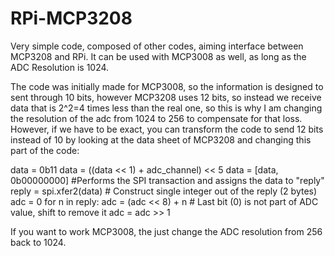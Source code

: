 # RPi-MCP3208
Very simple code, composed of other codes, aiming interface between MCP3208 and RPi. It can be used with MCP3008 as well, as long as the ADC Resolution is 1024.

The code was initially made for MCP3008, so the information is designed to sent through 10 bits, however MCP3208 uses 12 bits, so instead we receive data that is 2^2=4 times less than the real one, so this is why I am changing the resolution of the adc from 1024 to 256 to compensate for that loss. However, if we have to be exact, you can transform the code to send 12 bits instead of 10 by looking at the data sheet of MCP3208 and changing this part of the code: 

  data = 0b11
	data = ((data << 1) + adc_channel) << 5
	data = [data, 0b00000000]
	#Performs the SPI transaction and assigns the data to "reply"
	reply = spi.xfer2(data)
	# Construct single integer out of the reply (2 bytes)
	adc = 0
	for n in reply:
		adc = (adc << 8) + n
	# Last bit (0) is not part of ADC value, shift to remove it
	adc = adc >> 1
  
  If you want to work MCP3008, the just change the ADC resolution from 256 back to 1024.
